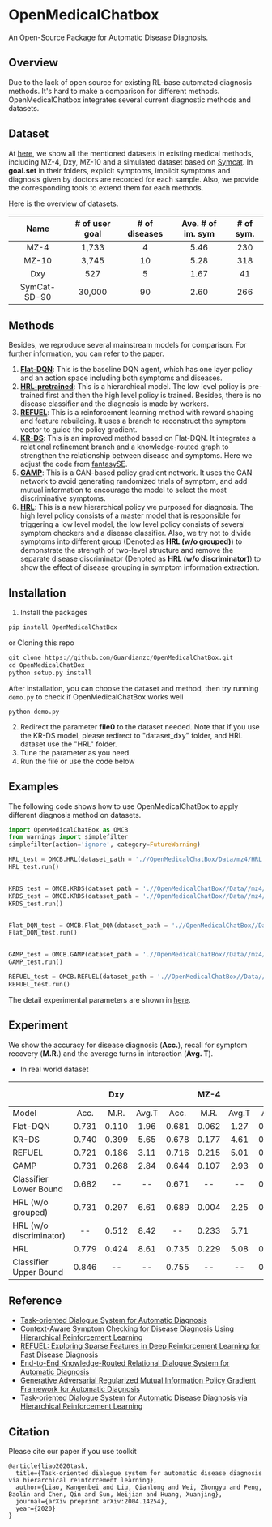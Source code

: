 # OpenMedicalChatbox

An Open-Source Package for Automatic Disease Diagnosis.

## Overview

Due to the lack of open source for existing RL-base automated diagnosis methods. It's hard to make a comparison for different methods. OpenMedicalChatbox integrates several current diagnostic methods and datasets.

## Dataset

At [here](./Data/Readme.md), we show all the mentioned datasets in existing medical methods, including MZ-4, Dxy, MZ-10 and a simulated dataset based on [Symcat](http://www.symcat.com/). In **goal.set** in their folders, explicit symptoms, implicit symptoms and diagnosis given by doctors are recorded for each sample. Also, we provide the corresponding tools to extend them for each methods. 

Here is the overview of datasets.

|     Name     | # of user goal | # of diseases | Ave. # of im. sym | # of sym. |
| :----------: | :------------: | :-----------: | :---------------: | :-------: |
|     MZ-4     |     1,733      |       4       |       5.46        |    230    |
|    MZ-10     |     3,745      |      10       |       5.28        |    318    |
|     Dxy      |      527       |       5       |       1.67        |    41     |
| SymCat-SD-90 |     30,000     |      90       |       2.60        |    266    |

 

## Methods

Besides, we reproduce several mainstream models for comparison. For further information, you can refer to the [paper](./paper/).

1. **[Flat-DQN](http://www.aclweb.org/anthology/P18-2033)**: This is the baseline DQN agent, which has one layer policy and an action space including both symptoms and diseases. 
2. **[HRL-pretrained](https://ojs.aaai.org/index.php/AAAI/article/view/11902)**: This is a hierarchical model. The low level policy is pre-trained first and then the high level policy is trained. Besides, there is no disease classifier and the diagnosis is made by workers. 
3. **[REFUEL](https://proceedings.neurips.cc/paper/2018/hash/b5a1d925221b37e2e399f7b319038ba0-Abstract.html)**: This is a reinforcement learning method with reward shaping and feature rebuilding. It uses a branch to reconstruct the symptom vector to guide the policy gradient. 
4. **[KR-DS](https://ojs.aaai.org/index.php/AAAI/article/view/4722)**: This is an improved method based on Flat-DQN. It integrates a relational refinement branch and a knowledge-routed graph to strengthen the relationship between disease and symptoms. Here we adjust the code from [fantasySE](https://github.com/fantasySE/Dialogue-System-for-Automatic-Diagnosis).
5. **[GAMP](https://ojs.aaai.org/index.php/AAAI/article/view/5456)**: This is a GAN-based policy gradient network. It uses the GAN network to avoid generating randomized trials of symptom, and add mutual information to encourage the model to select the most discriminative symptoms.
6. **[HRL](https://arxiv.org/abs/2004.14254)**: This is a new hierarchical policy we purposed for diagnosis. The high level policy consists of a master model that is responsible for triggering a low level model, the low level policy consists of several symptom checkers and a disease classifier. Also, we try not to divide symptoms into different group (Denoted as **HRL (w/o grouped)**) to demonstrate the strength of two-level structure and remove the separate disease discriminator (Denoted as **HRL (w/o discriminator)**) to show the effect of disease grouping in symptom information extraction.



## Installation

1. Install the packages
```python 
pip install OpenMedicalChatBox
```
   or Cloning this repo

```python
git clone https://github.com/Guardianzc/OpenMedicalChatBox.git
cd OpenMedicalChatBox
python setup.py install
```

After installation, you can choose the dataset and method, then try running  ` demo.py` to check if OpenMedicalChatBox works well

```
python demo.py
```



2. Redirect the parameter **file0**  to the dataset needed. Note that if you use the KR-DS model, please redirect to "dataset_dxy" folder, and HRL dataset use the "HRL" folder.
3. Tune the parameter as you need.
4. Run the file or use the code below



## Examples

The following code shows how to use OpenMedicalChatBox to apply different diagnosis method on datasets.

```python
import OpenMedicalChatBox as OMCB
from warnings import simplefilter
simplefilter(action='ignore', category=FutureWarning)

HRL_test = OMCB.HRL(dataset_path = './/OpenMedicalChatBox/Data/mz4/HRL', model_save_path = './simulate//', groups = 2, model_load_path = './simulate/DQN/checkpoint/0411092858_MZ-10_agenthrljoint2_T20_ss100_lr0.0005_RFS20_RFF0_RFNCY0_RFIRS30_RFRA-4_RFRMT-100_gamma1_gammaW0.9_epsilon0.1_crs0_wfrs1_RID0/model_d10agenthrljoint2_s0.299_r-20.951_t9.5_mr0.007_mr2-0.004_e-0.pkl', cuda_idx = 1, train_mode = False)
HRL_test.run()


KRDS_test = OMCB.KRDS(dataset_path = './/OpenMedicalChatBox//Data//mz4//dataset_dxy//', model_save_path = './simulate//', model_load_path = None, cuda_idx = 1, warm_start = 1, train_mode = True)
KRDS_test = OMCB.KRDS(dataset_path = './/OpenMedicalChatBox//Data//mz4//dataset_dxy//', model_save_path = './simulate//', model_load_path = './simulate/test_2_2_0.403_1.977_0.060.pth.tar', cuda_idx = 1, warm_start = 1, train_mode = False)
KRDS_test.run()


Flat_DQN_test = OMCB.Flat_DQN(dataset_path = './/OpenMedicalChatBox//Data//mz4//', model_save_path = './simulate//',  model_load_path = '/remote-home/czhong/RL/DISCOpen-MedBox/simulate/DQN/checkpoint/0411114102_MZ-10_agentdqn_T20_ss100_lr0.0005_RFS20_RFF0_RFNCY0_RFIRS6_RFRA-4_RFRMT-100_gamma1_gammaW0.9_epsilon0.1_crs0_wfrs1_RID0/model_d10agentdqn_s0.299_r6.417_t2.5_mr0.024_mr2-0.014_e-2.pkl', cuda_idx = 1, warm_start=True ,train_mode = True)
Flat_DQN_test.run()


GAMP_test = OMCB.GAMP(dataset_path = './/OpenMedicalChatBox//Data//mz4//', model_save_path = './simulate//', model_load_path = './simulate/0411125423/s0.612_obj2.652_t2.954_mr0.107_outs0.183_e-0', cuda_idx = 0, train_mode = True)
GAMP_test.run()

REFUEL_test = OMCB.REFUEL(dataset_path = './/OpenMedicalChatBox//Data//mz4//', model_save_path = './simulate//', model_load_path = './simulate/0411132328/s9.043_obj-16.433_t1.0_mr0.0_outs0.0_e-1.pkl', cuda_idx = 0, train_mode = True)
REFUEL_test.run()

```

 

The detail experimental parameters are shown in [here](./OpenMedicalChatBox/Readme.md).



## Experiment

We show the accuracy for disease diagnosis (**Acc.**), recall for symptom recovery (**M.R.**) and the average turns in interaction (**Avg. T**).

- In real world dataset

|                         |       |  Dxy  |       |       | MZ-4  |       |       | MZ-10 |       |
| :---------------------- | :---: | :---: | :---: | :---: | :---: | :---: | :---: | :---: | :---: |
| Model                   | Acc.  | M.R.  | Avg.T | Acc.  | M.R.  | Avg.T | Acc.  | M.R.  | Avg.T |
| Flat-DQN                | 0.731 | 0.110 | 1.96  | 0.681 | 0.062 | 1.27  | 0.408 | 0.047 | 9.75  |
| KR-DS                   | 0.740 | 0.399 | 5.65  | 0.678 | 0.177 | 4.61  | 0.485 | 0.279 | 5.95  |
| REFUEL                  | 0.721 | 0.186 | 3.11  | 0.716 | 0.215 | 5.01  | 0.505 | 0.262 | 5.50  |
| GAMP                    | 0.731 | 0.268 | 2.84  | 0.644 | 0.107 | 2.93  | 0.500 | 0.067 | 1.78  |
| Classifier Lower Bound  | 0.682 |  --   |  --   | 0.671 |  --   |  --   | 0.532 |  --   |  --   |
| HRL (w/o grouped)       | 0.731 | 0.297 | 6.61  | 0.689 | 0.004 | 2.25  | 0.540 | 0.114 | 4.59  |
| HRL (w/o discriminator) |  --   | 0.512 | 8.42  |  --   | 0.233 | 5.71  |  --   | 0.330 | 8.75  |
| HRL                     | 0.779 | 0.424 | 8.61  | 0.735 | 0.229 | 5.08  | 0.556 | 0.295 | 6.99  |
| Classifier Upper Bound  | 0.846 |  --   |  --   | 0.755 |  --   |  --   | 0.612 |  --   |  --   |



## Reference

- [Task-oriented Dialogue System for Automatic Diagnosis](https://aclanthology.org/P18-2033.pdf)
- [Context-Aware Symptom Checking for Disease Diagnosis Using Hierarchical Reinforcement Learning](https://ojs.aaai.org/index.php/AAAI/article/view/11902)
- [REFUEL: Exploring Sparse Features in Deep Reinforcement Learning for Fast Disease Diagnosis](https://proceedings.neurips.cc/paper/2018/hash/b5a1d925221b37e2e399f7b319038ba0-Abstract.html)
- [End-to-End Knowledge-Routed Relational Dialogue System for Automatic Diagnosis](https://ojs.aaai.org/index.php/AAAI/article/view/4722)
- [Generative Adversarial Regularized Mutual Information Policy Gradient Framework for Automatic Diagnosis](https://ojs.aaai.org/index.php/AAAI/article/view/5456)
- [Task-oriented Dialogue System for Automatic Disease Diagnosis via Hierarchical Reinforcement Learning](https://arxiv.org/abs/2004.14254)



## Citation

Please cite our paper if you use toolkit

```
@article{liao2020task,
  title={Task-oriented dialogue system for automatic disease diagnosis via hierarchical reinforcement learning},
  author={Liao, Kangenbei and Liu, Qianlong and Wei, Zhongyu and Peng, Baolin and Chen, Qin and Sun, Weijian and Huang, Xuanjing},
  journal={arXiv preprint arXiv:2004.14254},
  year={2020}
}
```

